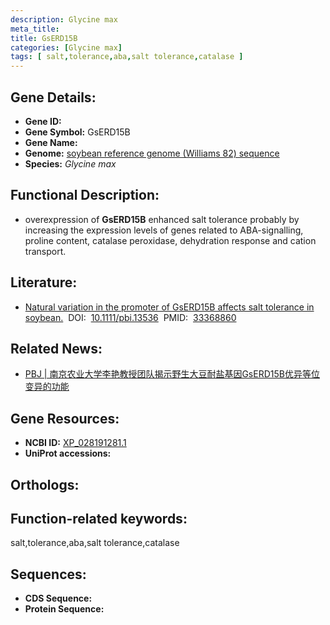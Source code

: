 ```yaml
---
description: Glycine max
meta_title:
title: GsERD15B
categories: [Glycine max]
tags: [ salt,tolerance,aba,salt tolerance,catalase ]
---
```


## Gene Details:
- **Gene ID:**	[]()
- **Gene Symbol:** GsERD15B
- **Gene Name:** 
- **Genome:** [soybean reference genome (Williams 82) sequence]()
- **Species:** *Glycine max*

## Functional Description:
   - overexpression of **GsERD15B** enhanced salt tolerance probably by increasing the expression levels of genes related to ABA-signalling, proline content, catalase peroxidase, dehydration response and cation transport.

## Literature:
   - [Natural variation in the promoter of GsERD15B affects salt tolerance in soybean.]( https://onlinelibrary.wiley.com/doi/10.1111/pbi.13536)&nbsp;&nbsp;DOI:&nbsp;&nbsp;[10.1111/pbi.13536](https://onlinelibrary.wiley.com/doi/10.1111/pbi.13536)&nbsp;&nbsp;PMID:&nbsp;&nbsp;[33368860](https://pubmed.ncbi.nlm.nih.gov/33368860/)

## Related News:
   - [PBJ | 南京农业大学李艳教授团队揭示野生大豆耐盐基因GsERD15B优异等位变异的功能](https://mp.weixin.qq.com/s?__biz=Mzg3MDEwNDEyMg==&mid=2247502350&idx=1&sn=a01a70105c0e3063e1008bf18837deab&chksm=ce90675bf9e7ee4dcb413275afd985e638f405333e001f76dc4323cd2b6bf34fb90dc944d502&scene=27#wechat_redirect)

## Gene Resources:
- **NCBI ID:** [XP_028191281.1](https://www.ncbi.nlm.nih.gov/gene/?term=XP_028191281.1)
- **UniProt accessions:** [](https://www.uniprot.org/uniprotkb//entry)

## Orthologs:

## Function-related keywords:
salt,tolerance,aba,salt tolerance,catalase

## Sequences:
- **CDS Sequence:**
- **Protein Sequence:**
